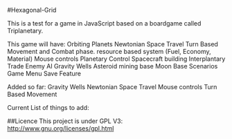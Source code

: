 #Hexagonal-Grid

This is a test for a game in JavaScript based on a boardgame called Triplanetary.

This game will have:
	Orbiting Planets
	Newtonian Space Travel
	Turn Based Movement and Combat phase.
	resource based system (Fuel, Economy, Material) 
	Mouse controls
	Planetary Control
	Spacecraft building
	Interplantary Trade
	Enemy AI
	Gravity Wells
	Asteroid mining base
	Moon Base
	Scenarios
	Game Menu
	Save Feature

Added so far:
	Gravity Wells
	Newtonian Space Travel
	Mouse controls
	Turn Based Movement
	

Current List of things to add:
	

##Licence
This project is under GPL V3: http://www.gnu.org/licenses/gpl.html
